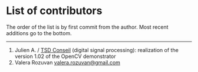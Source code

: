 # List of contributors

The order of the list is by first commit from the author. Most recent additions
go to the bottom.

---

1. Julien A. / [TSD Conseil](http://www.tsdconseil.fr/index-en.html) (digital signal processing): realization of the version 1.02 of the OpenCV demonstrator
2. Valera Rozuvan <valera.rozuvan@gmail.com>
